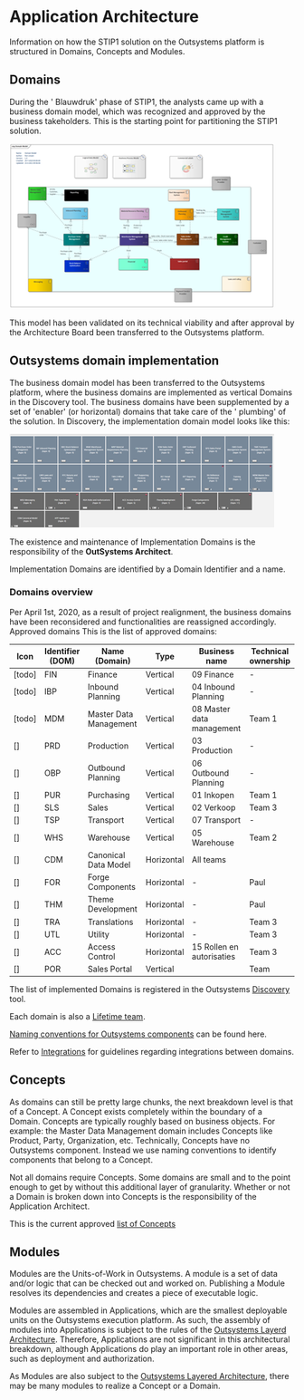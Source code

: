 # Application Architecture

Information on how the STIP1 solution on the Outsystems platform is
structured in Domains, Concepts and Modules.

## Domains

During the \' Blauwdruk\' phase of STIP1, the analysts came up with a
business domain model, which was recognized and approved by the business
takeholders. This is the starting point for partitioning the STIP1
solution.

![Blauwdruk business domains](images\Blauwdruk-business-domains.png)

This model has been validated on its technical viability and after
approval by the Architecture Board been transferred to the Outsystems
platform.

## Outsystems domain implementation

The business domain model has been transferred to the Outsystems
platform, where the business domains are implemented as vertical Domains
in the Discovery tool. The business domains have been supplemented by a
set of 'enabler' (or horizontal) domains that take care of the \'
plumbing\' of the solution. In Discovery, the implementation domain
model looks like this:

![OutSystems Domains](images\OutSystemsDomains.png)

The existence and maintenance of Implementation Domains is the
responsibility of the **OutSystems Architect**.

Implementation Domains are identified by a Domain Identifier and a name.

### Domains overview

Per April 1st, 2020, as a result of project realignment, the business domains have been reconsidered and functionalities are reassigned accordingly.
Approved domains
This is the list of approved domains:

Icon | Identifier (DOM) | Name (Domain) | Type | Business name | Technical ownership
-----|------------------|---------------|------|-----|---
[todo] | FIN | Finance | Vertical | 09 Finance | -
[todo] | IBP | Inbound Planning | Vertical | 04 Inbound Planning | -
[todo] | MDM | Master Data Management | Vertical | 08 Master data management | Team 1
[] | PRD | Production | Vertical | 03 Production | -
[] | OBP | Outbound Planning | Vertical | 06 Outbound Planning | -
[] | PUR | Purchasing | Vertical | 01 Inkopen | Team 1
[] | SLS | Sales | Vertical | 02 Verkoop | Team 3
[] | TSP | Transport | Vertical | 07 Transport | -
[] | WHS | Warehouse | Vertical | 05 Warehouse | Team 2
[] | CDM | Canonical Data Model | Horizontal | All teams
[] | FOR | Forge Components | Horizontal | - | Paul
[] | THM | Theme Development | Horizontal | - | Paul
[] | TRA | Translations | Horizontal | - | Team 3
[] | UTL | Utility | Horizontal | - | Team 3
[] | ACC | Access Control | Horizontal | 15 Rollen en autorisaties | Team 3
[] | POR | Sales Portal | Vertical | | Team

The list of implemented Domains is registered in the Outsystems [Discovery](https://gssb-dev.outsystemsenterprise.com/discovery/Domains.aspx) tool.

Each domain is also a [Lifetime team](https://gssb-lt.outsystemsenterprise.com/lifetime/Teams_List.aspx).

[Naming conventions for Outsystems
components](https://synobsys2013-my.sharepoint.com/wiki/spaces/STIP1/pages/58949799/Naming+conventions)
can be found here.

Refer to
[Integrations](https://synobsys2013-my.sharepoint.com/wiki/spaces/STIP1/pages/62128410/Integrations)
for guidelines regarding integrations between domains.

## Concepts

As domains can still be pretty large chunks, the next breakdown level is
that of a Concept. A Concept exists completely within the boundary of a
Domain. Concepts are typically roughly based on business objects. For
example: the Master Data Management domain includes Concepts like
Product, Party, Organization, etc. Technically, Concepts have no
Outsystems component. Instead we use naming conventions to identify
components that belong to a Concept.

Not all domains require Concepts. Some domains are small and to the
point enough to get by without this additional layer of granularity.
Whether or not a Domain is broken down into Concepts is the
responsibility of the Application Architect.

This is the current approved [list of
Concepts](https://synobsys2013-my.sharepoint.com/wiki/spaces/STIP1/pages/59015465/List+of+Concepts)

## Modules

Modules are the Units-of-Work in Outsystems. A module is a set of data
and/or logic that can be checked out and worked on. Publishing a Module
resolves its dependencies and creates a piece of executable logic.

Modules are assembled in Applications, which are the smallest deployable
units on the Outsystems execution platform. As such, the assembly of
modules into Applications is subject to the rules of the [Outsystems
Layerd
Architecture](https://success.outsystems.com/Support/Enterprise_Customers/Maintenance_and_Operations/Designing_the_Architecture_of_Your_OutSystems_Applications/The_Architecture_Canvas).
Therefore, Applications are not significant in this architectural
breakdown, although Applications do play an important role in other
areas, such as deployment and authorization.

As Modules are also subject to the [Outsystems Layered
Architecture](https://success.outsystems.com/Support/Enterprise_Customers/Maintenance_and_Operations/Designing_the_Architecture_of_Your_OutSystems_Applications/The_Architecture_Canvas),
there may be many modules to realize a Concept or a Domain.
